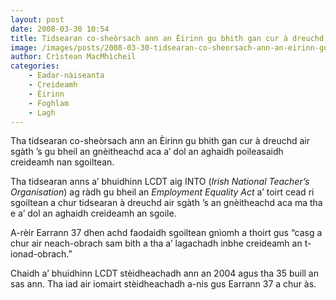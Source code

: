 ```yaml
---
layout: post
date: 2008-03-30 10:54
title: Tidsearan co-sheòrsach ann an Èirinn gu bhith gan cur à dreuchd
image: /images/posts/2008-03-30-tidsearan-co-sheorsach-ann-an-eirinn-gu-bhith-gan-cur-a-dreuchd.webp
author: Crìstean MacMhìcheil
categories:
    - Eadar-nàiseanta
    - Creideamh
    - Èirinn
    - Foghlam
    - Lagh
---
```


Tha tidsearan co-sheòrsach ann an Èirinn gu bhith gan cur à dreuchd air sgàth ’s gu bheil an gnèitheachd aca a’ dol an aghaidh poileasaidh creideamh nan sgoiltean.

Tha tidsearan anns a’ bhuidhinn LCDT aig INTO (*Irish National Teacher’s Organisation*) ag ràdh gu bheil an *Employment Equality Act* a’ toirt cead ri sgoiltean a chur tidsearan à dreuchd air sgàth ’s an gnèitheachd aca ma tha e a’ dol an aghaidh creideamh an sgoile.

A-rèir Earrann 37 dhen achd faodaidh sgoiltean gnìomh a thoirt gus “casg a chur air neach-obrach sam bith a tha a’ lagachadh inbhe creideamh an t-ionad-obrach.”

Chaidh a’ bhuidhinn LCDT stèidheachadh ann an 2004 agus tha 35 buill an sas ann. Tha iad air iomairt stèidheachadh a-nis gus Earrann 37 a chur às.
